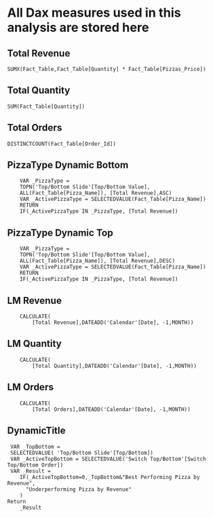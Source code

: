 # All Dax measures used in this analysis are stored here

## Total Revenue 
```
SUMX(Fact_Table,Fact_Table[Quantity] * Fact_Table[Pizzas_Price])
```

## Total Quantity
```
SUM(Fact_Table[Quantity])
```

## Total Orders 
```
DISTINCTCOUNT(Fact_Table[Order_Id])
```
## PizzaType Dynamic Bottom 
```
    VAR _PizzaType =
    TOPN('Top/Bottom Slide'[Top/Bottom Value],
    ALL(Fact_Table[Pizza_Name]), [Total Revenue],ASC)
    VAR _ActivePizzaType = SELECTEDVALUE(Fact_Table[Pizza_Name])
    RETURN
    IF(_ActivePizzaType IN _PizzaType, [Total Revenue])
```
## PizzaType Dynamic Top
```
    VAR _PizzaType =
    TOPN('Top/Bottom Slide'[Top/Bottom Value],
    ALL(Fact_Table[Pizza_Name]), [Total Revenue],DESC)
    VAR _ActivePizzaType = SELECTEDVALUE(Fact_Table[Pizza_Name])
    RETURN
    IF(_ActivePizzaType IN _PizzaType, [Total Revenue])
```

## LM Revenue 
```
    CALCULATE(
        [Total Revenue],DATEADD('Calendar'[Date], -1,MONTH))
```

## LM Quantity 
```
    CALCULATE(
        [Total Quantity],DATEADD('Calendar'[Date], -1,MONTH))
```

## LM Orders 
```
    CALCULATE(
        [Total Orders],DATEADD('Calendar'[Date], -1,MONTH))
```

## DynamicTitle 
```
 VAR _TopBottom = 
 SELECTEDVALUE( 'Top/Bottom Slide'[Top/Bottom])
 VAR _ActiveTopBottom = SELECTEDVALUE('Switch Top/Bottom'[Switch Top/Bottom Order])
 VAR _Result =
    IF(_ActiveTopBottom=0,_TopBottom&"Best Performing Pizza by Revenue", 
      "Underperforming Pizza by Revenue"
    )
Return
    _Result
```
